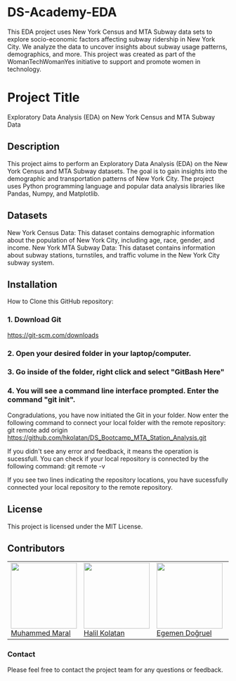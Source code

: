 # DS-Academy-EDA
This EDA project uses New York Census and MTA Subway data sets to explore socio-economic factors affecting subway ridership in New York City. We analyze the data to uncover insights about subway usage patterns, demographics, and more. This project was created as part of the WomanTechWomanYes initiative to support and promote women in technology.

# Project Title
Exploratory Data Analysis (EDA) on New York Census and MTA Subway Data

## Description
This project aims to perform an Exploratory Data Analysis (EDA) on the New York Census and MTA Subway datasets. The goal is to gain insights into the demographic and transportation patterns of New York City. The project uses Python programming language and popular data analysis libraries like Pandas, Numpy, and Matplotlib.

## Datasets
New York Census Data: This dataset contains demographic information about the population of New York City, including age, race, gender, and income.
New York MTA Subway Data: This dataset contains information about subway stations, turnstiles, and traffic volume in the New York City subway system.

## Installation
How to Clone this GitHub repository:

### 1. Download Git
https://git-scm.com/downloads

### 2. Open your desired folder in your laptop/computer.
### 3. Go inside of the folder, right click and select "GitBash Here"
### 4. You will see a command line interface prompted. Enter the command "git init".
Congradulations, you have now initiated the Git in your folder. Now enter the following command to connect your local folder with the remote repository:
git remote add origin https://github.com/hkolatan/DS_Bootcamp_MTA_Station_Analysis.git

If you didn't see any error and feedback, it means the operation is sucessfull. You can check if your local repository is connected by the following command:
git remote -v

If you see two lines indicating the repository locations, you have sucessfully connected your local repository to the remote repository.

## License
This project is licensed under the MIT License.


## Contributors
<table style="table-layout: fixed; width: 100%;">
  <tr>
    <td>
      <div>
        <a href="https://www.linkedin.com/in/muhammedmaral/"><img src="https://avatars.githubusercontent.com/u/78436518?v=4" width=150></a>
      </div>
      <a href="https://www.linkedin.com/in/muhammedmaral/"> Muhammed Maral </a>
    </td>
     <td>
      <div>
        <a href="https://github.com/hkolatan"><img src="https://avatars.githubusercontent.com/u/85988507?s=400&u=35029c900a7a6b10fc244a4f9f7df8252778360c&v=4" width=150></a>
      </div>
      <a href="https://github.com/hkolatan"> Halil Kolatan </a>
    </td>
 <td>
      <div>
        <a href="https://github.com/Egemendogruel35"><img src="https://avatars.githubusercontent.com/u/121460987?v=4" width=150></a>
      </div>
      <a href="https://github.com/Egemendogruel35"> Egemen Doğruel </a>
    </td>     
 <td>
      <div>
        <a href="https://github.com/aycetintugce"><img src="https://avatars.githubusercontent.com/u/126796817?v=4" width=150></a>
      </div>
      <a href="https://github.com/aycetintugce"> Tuğçe Ayçetin </a>
    </td>   
 <td>
      <div>
        <a href="https://github.com/ebrarolcer"><img src="https://avatars.githubusercontent.com/u/125158029?v=4" width=150></a>
      </div>
      <a href="https://github.com/ebrarolcer"> Ebrar Ölçer </a>
    </td>    
  </tr>
</table>

### Contact
Please feel free to contact the project team for any questions or feedback.
